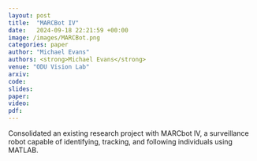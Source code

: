 ```yaml
---
layout: post
title:  "MARCBot IV"
date:   2024-09-18 22:21:59 +00:00
image: /images/MARCBot.png
categories: paper
author: "Michael Evans"
authors: <strong>Michael Evans</strong>
venue: "ODU Vision Lab"
arxiv:
code:
slides:
paper:
video:
pdf:
---
```

Consolidated an existing research project with MARCbot IV, a surveillance robot capable of identifying, tracking, and following individuals using MATLAB.
